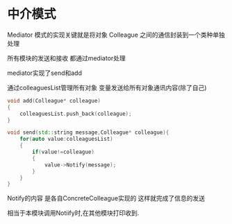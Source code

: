 # 中介模式

Mediator 模式的实现关键就是将对象 Colleague 之间的通信封装到一个类种单独处理

所有模块的发送和接收 都通过mediator处理

mediator实现了send和add

通过colleaguesList管理所有对象
变量发送给所有对象通讯内容(除了自己)
```c++
void add(Colleague* colleague)
{
    colleaguesList.push_back(colleague);
}

void send(std::string message,Colleague* colleague){
    for(auto value:colleaguesList)
    {
        if(value!=colleague)
        {
            value->Notify(message);
        }
    }
}
```

Notify的内容 是各自ConcreteColleague实现的 这样就完成了信息的发送

相当于本模块调用Notiify时,在其他模块打印收到.





